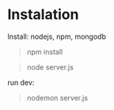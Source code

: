 # Instalation
Install: nodejs, npm, mongodb
> npm install

> node server.js

run dev:
> nodemon server.js
